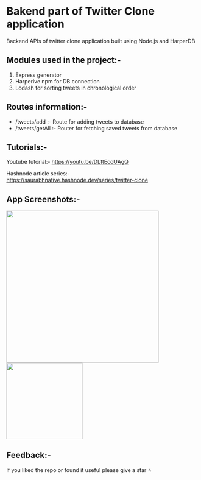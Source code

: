 # Bakend part of Twitter Clone application
Backend APIs of twitter clone application built using Node.js and HarperDB

## Modules used in the project:-
1. Express generator
2. Harperive npm for DB connection
3. Lodash for sorting tweets in chronological order

## Routes information:-
 -  /tweets/add :- Route for adding tweets to database
 -  /tweets/getAll :- Router for fetching saved tweets from database

## Tutorials:-
Youtube tutorial:- 
https://youtu.be/DLftEcoUAgQ

Hashnode article series:-
https://saurabhnative.hashnode.dev/series/twitter-clone


## App Screenshots:-
<p>
  <img src="https://res.cloudinary.com/dk22rcdch/image/upload/v1624385212/TwitterClone/Screenshot_2021-06-22_at_11.33.37_PM_w96qzy.png" width=400/>
  <img src="https://res.cloudinary.com/dk22rcdch/image/upload/v1624385206/TwitterClone/Screenshot_2021-06-22_at_11.33.59_PM_rjude0.png" width=200/>
</p>

## Feedback:-
If you liked the repo or found it useful please give a star ⭐️ 

